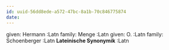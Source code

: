 ```yaml
---
id: uuid-56dd8ede-a572-47bc-8a1b-70c846775874
date: 
---
```


given: Hermann :Latn
family: Menge :Latn
given: O. :Latn
family: Schoenberger :Latn
**Lateinische Synonymik** :Latn